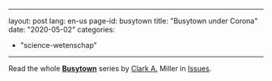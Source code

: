 <!--
SPDX-FileCopyrightText: 2024 EJ Broerse

SPDX-License-Identifier: CC-BY-NC-SA-4.0
-->

---
layout: post
lang: en-us
page-id: busytown
title: "Busytown under Corona"
date: "2020-05-02"
categories:
  - "science-wetenschap"
---

Read the whole **[Busytown](https://issues.org/a-world-made-by-belief-scarry-pandemic/#.Xq2mSeQgdB8.link)**
series by [Clark A.](https://issues.org/byline/clark-a-miller) Miller in [Issues](https://issues.org/a-world-made-by-belief-scarry-pandemic/#.Xq2mSeQgdB8.link).

